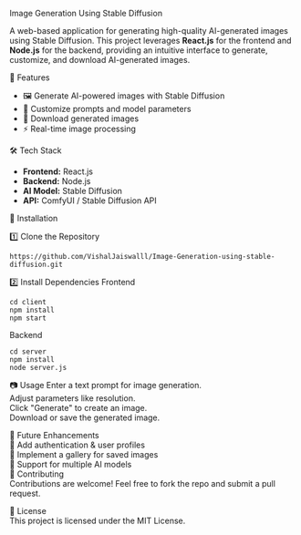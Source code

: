 Image Generation Using Stable Diffusion

A web-based application for generating high-quality AI-generated images using Stable Diffusion.
This project leverages **React.js** for the frontend and **Node.js** for the backend, providing
an intuitive interface to generate, customize, and download AI-generated images.

 🚀 Features
- 🖼️ Generate AI-powered images with Stable Diffusion  
- 🎨 Customize prompts and model parameters  
- 💾 Download generated images  
- ⚡ Real-time image processing  

 🛠️ Tech Stack
- **Frontend:** React.js  
- **Backend:** Node.js  
- **AI Model:** Stable Diffusion  
- **API:** ComfyUI / Stable Diffusion API  

📌 Installation

1️⃣ Clone the Repository
```
https://github.com/VishalJaiswalll/Image-Generation-using-stable-diffusion.git
```

2️⃣ Install Dependencies
Frontend
```
cd client
npm install
npm start
```
Backend
```
cd server
npm install
node server.js
```
📷 Usage
Enter a text prompt for image generation.<br>
Adjust parameters like resolution.<br>
Click "Generate" to create an image.<br>
Download or save the generated image.<br>

📖 Future Enhancements<br>
🔹 Add authentication & user profiles<br>
🔹 Implement a gallery for saved images<br>
🔹 Support for multiple AI models<br>
🤝 Contributing<br>
Contributions are welcome! Feel free to fork the repo and submit a pull request.


📜 License<br>
This project is licensed under the MIT License.

